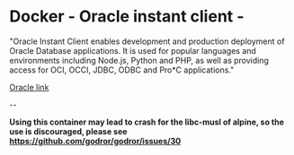 # Docker - Oracle instant client -

"Oracle Instant Client enables development and production deployment of Oracle Database applications. It is used for popular languages and environments including Node.js, Python and PHP, as well as providing access for OCI, OCCI, JDBC, ODBC and Pro*C applications."

[Oracle link](http://www.oracle.com/technetwork/database/features/instant-client/index-097480.html)

--

**Using this container may lead to crash for the libc-musl of alpine, so the use is discouraged, please see https://github.com/godror/godror/issues/30**